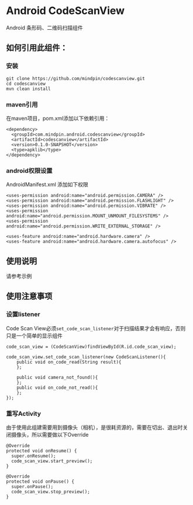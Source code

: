 Android CodeScanView
============================
Android 条形码、二维码扫描组件

## 如何引用此组件：
### 安装
```
git clone https://github.com/mindpin/codescanview.git
cd codescanview
mvn clean install
```

### maven引用
在maven项目，pom.xml添加以下依赖引用：

```
<dependency>
  <groupId>com.mindpin.android.codescanview</groupId>
  <artifactId>codescanview</artifactId>
  <version>0.1.0-SNAPSHOT</version>
  <type>apklib</type>
</dependency>
```

### android权限设置
AndroidManifest.xml 添加如下权限
```
<uses-permission android:name="android.permission.CAMERA" />
<uses-permission android:name="android.permission.FLASHLIGHT" />
<uses-permission android:name="android.permission.VIBRATE" />
<uses-permission android:name="android.permission.MOUNT_UNMOUNT_FILESYSTEMS" />
<uses-permission android:name="android.permission.WRITE_EXTERNAL_STORAGE" />

<uses-feature android:name="android.hardware.camera" />
<uses-feature android:name="android.hardware.camera.autofocus" />
```

## 使用说明
请参考示例

## 使用注意事项

### 设置listener

Code Scan View必须```set_code_scan_listener```对于扫描结果才会有响应，否则只是一个简单的显示组件
```
code_scan_view = (CodeScanView)findViewById(R.id.code_scan_view);

code_scan_view.set_code_scan_listener(new CodeScanListener(){
    public void on_code_read(String result){
    };

    public void camera_not_found(){
    };
    public void on_code_not_read(){
    };
});
```

### 重写Activity
由于使用此组建需要用到摄像头（相机），是很耗资源的，需要在切出、退出时关闭摄像头，所以需要做以下Override
```
@Override
protected void onResume() {
  super.onResume();
  code_scan_view.start_preview();
}

@Override
protected void onPause() {
  super.onPause();
  code_scan_view.stop_preview();
}
```
